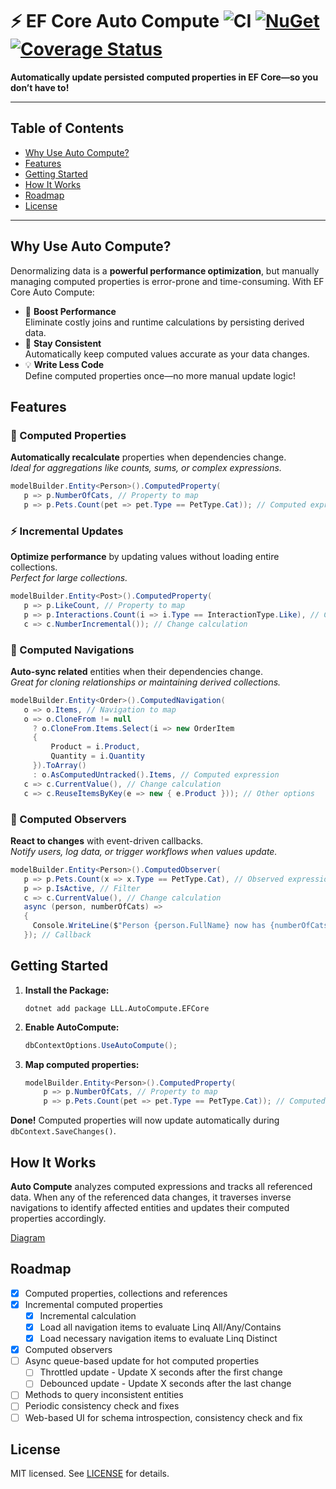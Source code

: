 # ⚡ EF Core Auto Compute ![CI](https://github.com/lucaslorentz/auto-compute/workflows/CI/badge.svg) [![NuGet](https://img.shields.io/nuget/v/LLL.AutoCompute.EFCore.svg)](https://www.nuget.org/packages/LLL.AutoCompute.EFCore) [![Coverage Status](https://coveralls.io/repos/github/lucaslorentz/auto-compute/badge.svg?branch=main)](https://coveralls.io/github/lucaslorentz/auto-compute)

**Automatically update persisted computed properties in EF Core—so you don’t have to!**

---

## Table of Contents
- [Why Use Auto Compute?](#why-use-auto-compute)
- [Features](#features)
- [Getting Started](#getting-started)
- [How It Works](#how-it-works)
- [Roadmap](#roadmap)
- [License](#license)

---

## Why Use Auto Compute?

Denormalizing data is a **powerful performance optimization**, but manually managing computed properties is error-prone and time-consuming. With EF Core Auto Compute:

- 🚀 **Boost Performance**  
  Eliminate costly joins and runtime calculations by persisting derived data.
- 🔄 **Stay Consistent**  
  Automatically keep computed values accurate as your data changes.
- 💡 **Write Less Code**  
  Define computed properties once—no more manual update logic!

## Features

### 🔧 Computed Properties
**Automatically recalculate** properties when dependencies change.  
*Ideal for aggregations like counts, sums, or complex expressions.*

```csharp
modelBuilder.Entity<Person>().ComputedProperty(
   p => p.NumberOfCats, // Property to map
   p => p.Pets.Count(pet => pet.Type == PetType.Cat)); // Computed expression
```

### ⚡ Incremental Updates
**Optimize performance** by updating values without loading entire collections.  
*Perfect for large collections.*

```csharp
modelBuilder.Entity<Post>().ComputedProperty(
   p => p.LikeCount, // Property to map
   p => p.Interactions.Count(i => i.Type == InteractionType.Like), // Computed expression
   c => c.NumberIncremental()); // Change calculation
```

### 🔗 Computed Navigations
**Auto-sync related** entities when their dependencies change.  
*Great for cloning relationships or maintaining derived collections.*

```csharp
modelBuilder.Entity<Order>().ComputedNavigation(
   o => o.Items, // Navigation to map
   o => o.CloneFrom != null
     ? o.CloneFrom.Items.Select(i => new OrderItem
     {
         Product = i.Product,
         Quantity = i.Quantity
     }).ToArray()
     : o.AsComputedUntracked().Items, // Computed expression
   c => c.CurrentValue(), // Change calculation
   c => c.ReuseItemsByKey(e => new { e.Product })); // Other options
```

### 👀 Computed Observers
**React to changes** with event-driven callbacks.  
*Notify users, log data, or trigger workflows when values update.*

```csharp
modelBuilder.Entity<Person>().ComputedObserver(
   p => p.Pets.Count(x => x.Type == PetType.Cat), // Observed expression
   p => p.IsActive, // Filter
   c => c.CurrentValue(), // Change calculation
   async (person, numberOfCats) =>
   {
     Console.WriteLine($"Person {person.FullName} now has {numberOfCats} cats.");
   }); // Callback
```

## Getting Started

1. **Install the Package:**  
    ```
    dotnet add package LLL.AutoCompute.EFCore
    ```

2. **Enable AutoCompute:**  
   ```csharp
   dbContextOptions.UseAutoCompute();
   ```

3. **Map computed properties:**
    ```csharp
    modelBuilder.Entity<Person>().ComputedProperty(
        p => p.NumberOfCats, // Property to map
        p => p.Pets.Count(pet => pet.Type == PetType.Cat)); // Computed expression
    ```

**Done!** Computed properties will now update automatically during `dbContext.SaveChanges()`.

## How It Works

**Auto Compute** analyzes computed expressions and tracks all referenced data. When any of the referenced data changes, it traverses inverse navigations to identify affected entities and updates their computed properties accordingly.

[Diagram](https://excalidraw.com/#json=fZqhU0GKni812toTdr2vZ,qkLdmgG9sw7w_24fgY9VOw)

## Roadmap

- [x] Computed properties, collections and references
- [x] Incremental computed properties
   - [x] Incremental calculation
   - [x] Load all navigation items to evaluate Linq All/Any/Contains
   - [x] Load necessary navigation items to evaluate Linq Distinct 
- [x] Computed observers
- [ ] Async queue-based update for hot computed properties
  - [ ] Throttled update - Update X seconds after the first change
  - [ ] Debounced update - Update X seconds after the last change
- [ ] Methods to query inconsistent entities
- [ ] Periodic consistency check and fixes
- [ ] Web-based UI for schema introspection, consistency check and fix

## License
MIT licensed. See [LICENSE](LICENSE) for details.
